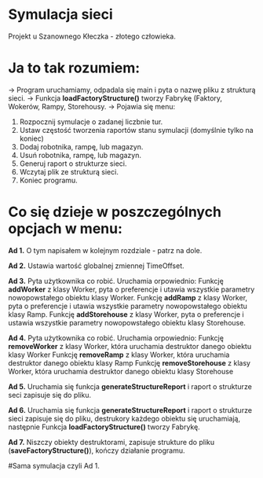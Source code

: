 # Symulacja sieci
Projekt u Szanownego Kłeczka - złotego człowieka.

# Ja to tak rozumiem:

-> Program uruchamiamy, odpadala się main i pyta o nazwę pliku z strukturą sieci.
-> Funkcja <b>loadFactoryStructure()</b> tworzy Fabrykę (Faktory, Wokerów, Rampy, Storehousy.
-> Pojawia się menu:
1. Rozpocznij symulacje o zadanej liczbnie tur.
2. Ustaw częstość tworzenia raportów stanu symulacji (domyślnie tylko na koniec)
3. Dodaj robotnika, rampę, lub magazyn.
4. Usuń robotnika, rampę, lub magazyn.
5. Generuj raport o strukturze sieci.
6. Wczytaj plik ze strukturą sieci.
7. Koniec programu.

# Co się dzieje w poszczególnych opcjach w menu:

<b>Ad 1.</b>
O tym napisałem w kolejnym rozdziale - patrz na dole.

<b>Ad 2.</b>
Ustawia wartość globalnej zmiennej TimeOffset.

<b>Ad 3.</b>
Pyta użytkownika co robić. Uruchamia orpowiednio:
Funkcję <b>addWorker</b> z klasy Worker, pyta o preferencje i utawia wszystkie parametry nowopowstałego obiektu klasy Worker.
Funkcję <b>addRamp</b> z klasy Worker, pyta o preferencje i utawia wszystkie parametry nowopowstałego obiektu klasy Ramp.
Funkcję <b>addStorehouse</b> z klasy Worker, pyta o preferencje i ustawia wszystkie parametry nowopowstałego obiektu klasy Storehouse.

<b>Ad 4.</b>
Pyta użytkownika co robić. Uruchamia orpowiednio:
Funkcję <b>removeWorker</b> z klasy Worker, która uruchamia destruktor danego obiektu klasy Worker
Funkcję <b>removeRamp</b> z klasy Worker, która uruchamia destruktor danego obiektu klasy Ramp
Funkcję <b>removeStorehouse</b> z klasy Worker, która uruchamia destruktor danego obiektu klasy Storehouse

<b>Ad 5.</b>
Uruchamia się funkcja <b>generateStructureReport</b> i raport o strukturze seci zapisuje się do pliku.

<b>Ad 6.</b>
Uruchamia się funkcja <b>generateStructureReport</b> i raport o strukturze sieci zapisuje się do pliku, destrukory każdego obiektu się uruchamiają, następnie Funkcja <b>loadFactoryStructure()</b> tworzy Fabrykę.


<b>Ad 7.</b>
Niszczy obiekty destruktorami, zapisuje strukture do pliku (<b>saveFactoryStructure()</b>), kończy działanie programu.

#Sama symulacja czyli Ad 1.

